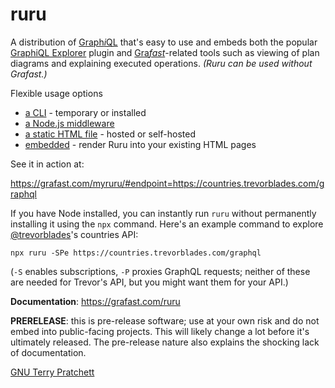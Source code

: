 # ruru

A distribution of [Graph*i*QL][graphiql] that's easy to use and embeds both the
popular [GraphiQL Explorer](https://github.com/onegraph/graphiql-explorer)
plugin and [Gra*fast*][grafast]-related tools such as viewing of plan diagrams
and explaining executed operations. _(Ruru can be used without Gra*fast*.)_

Flexible usage options

- [a CLI](https://grafast.com/ruru/cli) - temporary or installed
- [a Node.js middleware](https://grafast.com/ruru/server)
- [a static HTML file](https://grafast.com/ruru/html) - hosted or self-hosted
- [embedded](https://grafast.com/ruru/html#embedded) - render Ruru into your
existing HTML pages

See it in action at:

https://grafast.com/myruru/#endpoint=https://countries.trevorblades.com/graphql


If you have Node installed, you can instantly run `ruru` without permanently
installing it using the `npx` command. Here's an example command to explore
[@trevorblades](https://twitter.com/trevorblades)'s countries API:

```
npx ruru -SPe https://countries.trevorblades.com/graphql
```

(`-S` enables subscriptions, `-P` proxies GraphQL requests; neither of these are
needed for Trevor's API, but you might want them for your API.)

**Documentation**: https://grafast.com/ruru

**PRERELEASE**: this is pre-release software; use at your own risk and do not
embed into public-facing projects. This will likely change a lot before it's
ultimately released. The pre-release nature also explains the shocking lack of
documentation.

[GNU Terry Pratchett](http://www.gnuterrypratchett.com/)

[graphiql]: https://github.com/graphql/graphiql
[grafast]: https://grafast.org

